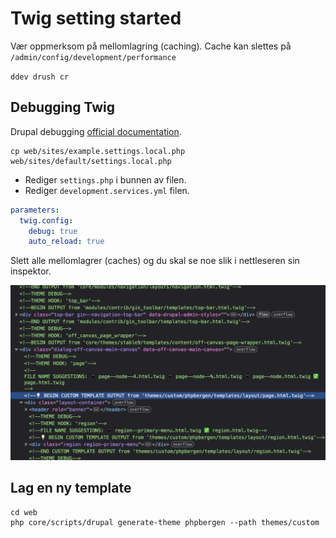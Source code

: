 # Twig setting started

Vær oppmerksom på mellomlagring (caching). Cache kan slettes på `/admin/config/development/performance`

`ddev drush cr`

## Debugging Twig

Drupal debugging [official documentation](https://www.drupal.org/docs/develop/theming-drupal/twig-in-drupal/debugging-twig-templates).

```shell
cp web/sites/example.settings.local.php web/sites/default/settings.local.php
```

* Rediger `settings.php` i bunnen av filen.
* Rediger `development.services.yml` filen.

```yaml
parameters:
  twig.config:
    debug: true
    auto_reload: true
```

Slett alle mellomlagrer (caches) og du skal se noe slik i nettleseren sin inspektor.

<img src="debugging_markup.png" alt="Debugging Twig" width="600">

## Lag en ny template

```shell
cd web
php core/scripts/drupal generate-theme phpbergen --path themes/custom
```
